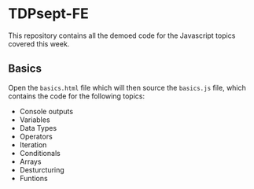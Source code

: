 # TDPsept-FE

This repository contains all the demoed code for the Javascript topics covered this week.

## Basics

Open the `basics.html` file which will then source the `basics.js` file, which contains the code for the following topics:

- Console outputs
- Variables
- Data Types
- Operators
- Iteration
- Conditionals
- Arrays
- Desturcturing
- Funtions
